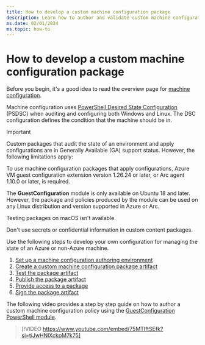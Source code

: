 ```yaml
---
title: How to develop a custom machine configuration package
description: Learn how to author and validate custom machine configuration packages to audit and enforce state.
ms.date: 02/01/2024
ms.topic: how-to
---
```

# How to develop a custom machine configuration package

Before you begin, it's a good idea to read the overview page for [machine configuration][01].

Machine configuration uses [PowerShell Desired State Configuration][02] (PSDSC) when auditing and configuring
both Windows and Linux. The DSC configuration defines the condition that the machine should be in.

> [!IMPORTANT]
> Custom packages that audit the state of an environment and apply configurations are in Generally
> Available (GA) support status. However, the following limitations apply:
>
> To use machine configuration packages that apply configurations, Azure VM guest configuration
> extension version 1.26.24 or later, or Arc agent 1.10.0 or later, is required.
>
> The **GuestConfiguration** module is only available on Ubuntu 18 and later. However, the package
> and policies produced by the module can be used on any Linux distribution and version supported
> in Azure or Arc.
>
> Testing packages on macOS isn't available.
>
> Don't use secrets or confidential information in custom content packages.

Use the following steps to develop your own configuration for managing the state of an Azure or
non-Azure machine.

1. [Set up a machine configuration authoring environment][03]
1. [Create a custom machine configuration package artifact][04]
1. [Test the package artifact][05]
1. [Publish the package artifact][06]
1. [Provide access to a package][07]
1. [Sign the package artifact][08]

The following video provides a step by step guide on how to author a custom machine configuration
policy using the [GuestConfiguration PowerShell module][09].

> [!VIDEO https://www.youtube.com/embed/75MTIftSEfk?si=tiJwHNlXckpM7k75]

<!-- Link reference definitions -->
[01]: ../../overview.md
[02]: /powershell/dsc/overview?view=dsc-2.0
[03]: ./1-set-up-authoring-environment.md
[04]: ./2-create-package.md
[05]: ./3-test-package.md
[06]: ./4-publish-package.md
[07]: ./5-access-package.md
[08]: ./6-sign-package.md
[09]: https://www.powershellgallery.com/packages/GuestConfiguration/4.7.0

